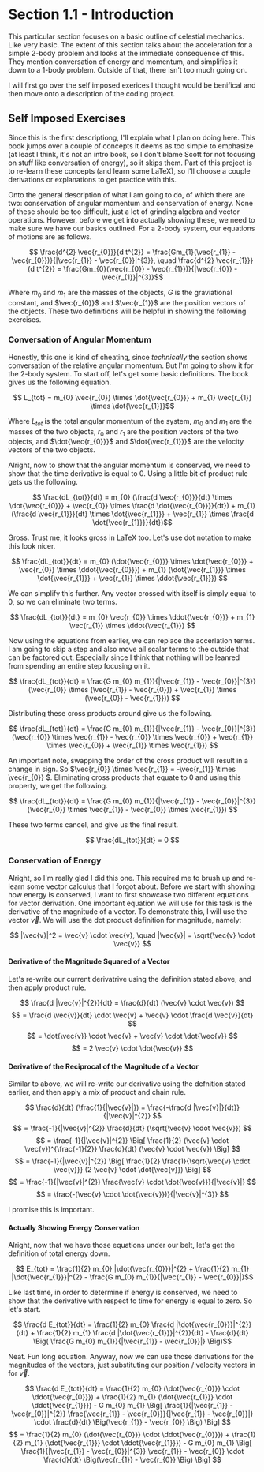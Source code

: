 # Section 1.1 - Introduction
This particular section focuses on a basic outline of celestial mechanics. Like very basic. The extent of this section talks about the acceleration for a simple 2-body problem and looks at the immediate consequence of this. They mention conversation of energy and momentum, and simplifies it down to a 1-body problem. Outside of that, there isn't too much going on.

I will first go over the self imposed exerices I thought would be benifical and then move onto a description of the coding project.
## Self Imposed Exercises
Since this is the first descriptiong, I'll explain what I plan on doing here. This book jumps over a couple of concepts it deems as too simple to emphasize (at least I think, it's not an intro book, so I don't blame Scott for not focusing on stuff like conversation of energy), so it skips them. Part of this project is to re-learn these concepts (and learn some LaTeX), so I'll choose a couple derivations or explanations to get practice with this.

Onto the general description of what I am going to do, of which there are two: conservation of angular momentum and conservation of energy. None of these should be too difficult, just a lot of grinding algebra and vector operations. However, before we get into actually showing these, we need to make sure we have our basics outlined. For a 2-body system, our equations of motions are as follows.

$$ \frac{d^{2} \vec{r_{0}}}{d t^{2}} =  \frac{Gm_{1}(\vec{r_{1}} - \vec{r_{0}})}{|\vec{r_{1}} - \vec{r_{0}}|^{3}}, 
\quad \frac{d^{2} \vec{r_{1}}}{d t^{2}} =  \frac{Gm_{0}(\vec{r_{0}} - \vec{r_{1}})}{|\vec{r_{0}} - \vec{r_{1}}|^{3}}$$

Where $m_{0}$ and $m_{1}$ are the masses of the objects, $G$ is the graviational constant, and $\vec{r_{0}}$ and $\vec{r_{1}}$ are the position vectors of the objects. These two definitions will be helpful in showing the following exercises.

### Conversation of Angular Momentum
Honestly, this one is kind of cheating, since *technically* the section shows conversation of the relative angular momentum. But I'm going to show it for the 2-body system. To start off, let's get some basic definitions. The book gives us the following equation.

$$ L_{tot}  = m_{0} \vec{r_{0}} \times \dot{\vec{r_{0}}} + m_{1} \vec{r_{1}} \times \dot{\vec{r_{1}}}$$

Where $L_{tot}$ is the total angular momentum of the system, $m_{0}$ and $m_{1}$ are the masses of the two objects, $r_{0}$ and $r_{1}$ are the position vectors of the two objects, and $\dot{\vec{r_{0}}}$ and $\dot{\vec{r_{1}}}$ are the velocity vectors of the two objects.

Alright, now to show that the angular momentum is conserved, we need to show that the time derivative is equal to 0. Using a little bit of product rule gets us the following.

$$ \frac{dL_{tot}}{dt} = m_{0} (\frac{d \vec{r_{0}}}{dt} \times \dot{\vec{r_{0}}} + \vec{r_{0}} \times \frac{d \dot{\vec{r_{0}}}}{dt}) + m_{1} (\frac{d \vec{r_{1}}}{dt} \times \dot{\vec{r_{1}}} + \vec{r_{1}} \times \frac{d \dot{\vec{r_{1}}}}{dt})$$

Gross. Trust me, it looks gross in LaTeX too. Let's use dot notation to make this look nicer.

$$ \frac{dL_{tot}}{dt} = m_{0} (\dot{\vec{r_{0}}} \times \dot{\vec{r_{0}}} + \vec{r_{0}} \times \ddot{\vec{r_{0}}}) + m_{1} (\dot{\vec{r_{1}}} \times \dot{\vec{r_{1}}} + \vec{r_{1}} \times \ddot{\vec{r_{1}}}) $$

We can simplify this further. Any vector crossed with itself is simply equal to 0, so we can eliminate two terms.

$$ \frac{dL_{tot}}{dt} = m_{0} \vec{r_{0}} \times \ddot{\vec{r_{0}}} + m_{1} \vec{r_{1}} \times \ddot{\vec{r_{1}}} $$

Now using the equations from earlier, we can replace the accerlation terms. I am going to skip a step and also move all scalar terms to the outside that can be factored out. Especially since I think that nothing will be leanred from spending an entire step focusing on it.

$$ \frac{dL_{tot}}{dt} = \frac{G m_{0} m_{1}}{|\vec{r_{1}} - \vec{r_{0}}|^{3}} (\vec{r_{0}} \times (\vec{r_{1}} - \vec{r_{0}}) + \vec{r_{1}} \times (\vec{r_{0}} - \vec{r_{1}})) $$

Distributing these cross products around give us the following.

$$ \frac{dL_{tot}}{dt} = \frac{G m_{0} m_{1}}{|\vec{r_{1}} - \vec{r_{0}}|^{3}} (\vec{r_{0}} \times \vec{r_{1}} - \vec{r_{0}} \times \vec{r_{0}} + \vec{r_{1}} \times \vec{r_{0}} + \vec{r_{1}} \times \vec{r_{1}}) $$

An important note, swapping the order of the cross product will result in a change in sign. So $\vec{r_{0}} \times \vec{r_{1}} = -\vec{r_{1}} \times \vec{r_{0}} $. Eliminating cross products that equate to 0 and using this property, we get the following.

$$ \frac{dL_{tot}}{dt} = \frac{G m_{0} m_{1}}{|\vec{r_{1}} - \vec{r_{0}}|^{3}} (\vec{r_{0}} \times \vec{r_{1}} - \vec{r_{0}} \times \vec{r_{1}}) $$

These two terms cancel, and give us the final result.

$$ \frac{dL_{tot}}{dt} = 0 $$

### Conservation of Energy
Alright, so I'm really glad I did this one. This required me to brush up and re-learn some vector calculus that I forgot about. Before we start with showing how energy is conserved, I want to first showcase two different equations for vector derivation. One important equation we will use for this task is the derivative of the magnitude of a vector. To demonstrate this, I will use the vector $\vec{v}$. We will use the dot product definition for magnitude, namely:

$$ |\vec{v}|^2 = \vec{v} \cdot \vec{v}, \quad |\vec{v}| = \sqrt{\vec{v} \cdot \vec{v}} $$

#### Derivative of the Magnitude Squared of a Vector
Let's re-write our current derivatrive using the definition stated above, and then apply product rule.

$$ \frac{d |\vec{v}|^{2}}{dt} = \frac{d}{dt} (\vec{v} \cdot \vec{v}) $$
$$ = \frac{d \vec{v}}{dt} \cdot \vec{v} + \vec{v} \cdot \frac{d \vec{v}}{dt} $$
$$ = \dot{\vec{v}} \cdot \vec{v} + \vec{v} \cdot \dot{\vec{v}} $$
$$ = 2 \vec{v} \cdot \dot{\vec{v}} $$

#### Derivative of the Reciprocal of the Magnitude of a Vector
Similar to above, we will re-write our derivative using the defnition stated earlier, and then apply a mix of product and chain rule.

$$ \frac{d}{dt} (\frac{1}{|\vec{v}|}) = \frac{-\frac{d |\vec{v}|}{dt}}{|\vec{v}|^{2}} $$
$$ = \frac{-1}{|\vec{v}|^{2}} \frac{d}{dt} (\sqrt{\vec{v} \cdot \vec{v}}) $$
$$ = \frac{-1}{|\vec{v}|^{2}} \Big[ \frac{1}{2} (\vec{v} \cdot \vec{v})^{\frac{-1}{2}} \frac{d}{dt} (\vec{v} \cdot \vec{v}) \Big] $$
$$ = \frac{-1}{|\vec{v}|^{2}} \Big[ \frac{1}{2} \frac{1}{\sqrt{\vec{v} \cdot \vec{v}}} (2 \vec{v} \cdot \dot{\vec{v}}) \Big] $$
$$ = \frac{-1}{|\vec{v}|^{2}} \frac{\vec{v} \cdot \dot{\vec{v}}}{|\vec{v}|} $$
$$ = \frac{-(\vec{v} \cdot \dot{\vec{v}})}{|\vec{v}|^{3}} $$

I promise this is important.

#### Actually Showing Energy Conservation
Alright, now that we have those equations under our belt, let's get the definition of total energy down.

$$ E_{tot} = \frac{1}{2} m_{0} |\dot{\vec{r_{0}}}|^{2} + \frac{1}{2} m_{1} |\dot{\vec{r_{1}}}|^{2}  - \frac{G m_{0} m_{1}}{|\vec{r_{1}} - \vec{r_{0}}|}$$

Like last time, in order to determine if energy is conserved, we need to show that the derivative with respect to time for energy is equal to zero. So let's start.

$$ \frac{d E_{tot}}{dt} = \frac{1}{2} m_{0} \frac{d |\dot{\vec{r_{0}}}|^{2}}{dt} + \frac{1}{2} m_{1} \frac{d |\dot{\vec{r_{1}}}|^{2}}{dt} - \frac{d}{dt} \Big( \frac{G m_{0} m_{1}}{|\vec{r_{1}} - \vec{r_{0}}|} \Big)$$

Neat. Fun long equation. Anyway, now we can use those derivations for the magnitudes of the vectors, just substituting our position / velocity vectors in for $\vec{v}$.

$$ \frac{d E_{tot}}{dt} = \frac{1}{2} m_{0} (\dot{\vec{r_{0}}} \cdot \ddot{\vec{r_{0}}}) + \frac{1}{2} m_{1} (\dot{\vec{r_{1}}} \cdot \ddot{\vec{r_{1}}}) - G m_{0} m_{1} \Big[ \frac{1}{|\vec{r_{1}} - \vec{r_{0}}|^{2}} \frac{\vec{r_{1}} - \vec{r_{0}}}{|\vec{r_{1}} - \vec{r_{0}}|} \cdot \frac{d}{dt} \Big(\vec{r_{1}} - \vec{r_{0}} \Big) \Big] $$
$$ = \frac{1}{2} m_{0} (\dot{\vec{r_{0}}} \cdot \ddot{\vec{r_{0}}}) + \frac{1}{2} m_{1} (\dot{\vec{r_{1}}} \cdot \ddot{\vec{r_{1}}}) - G m_{0} m_{1} \Big[ \frac{1}{|\vec{r_{1}} - \vec{r_{0}}|^{3}} \vec{r_{1}} - \vec{r_{0}} \cdot \frac{d}{dt} \Big(\vec{r_{1}} - \vec{r_{0}} \Big) \Big] $$

